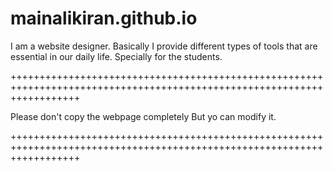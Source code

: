 # mainalikiran.github.io
I am a website designer. Basically I provide different types of tools  that are essential in our daily life. Specially for the students.

++++++++++++++++++++++++++++++++++++++++++++++++++++++++++++++++++++++++++++++++++++++++++++++++++++++++++++++++++++++++

Please don't copy the webpage completely But yo can modify it.

++++++++++++++++++++++++++++++++++++++++++++++++++++++++++++++++++++++++++++++++++++++++++++++++++++++++++++++++++++++++
